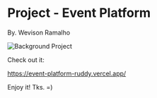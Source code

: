 # Project - Event Platform
By. Wevison Ramalho

![Background Project](https://i.ibb.co/0cWWQqy/background.jpg)

Check out it:

https://event-platform-ruddy.vercel.app/

Enjoy it!
Tks. =)

